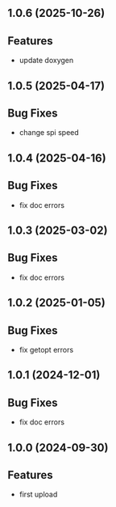 ## 1.0.6 (2025-10-26)

## Features

- update doxygen

## 1.0.5 (2025-04-17)

## Bug Fixes

- change spi speed

## 1.0.4 (2025-04-16)

## Bug Fixes

- fix doc errors

## 1.0.3 (2025-03-02)

## Bug Fixes

- fix doc errors

## 1.0.2 (2025-01-05)

## Bug Fixes

- fix getopt errors

## 1.0.1 (2024-12-01)

## Bug Fixes

- fix doc errors

## 1.0.0 (2024-09-30)

## Features

- first upload